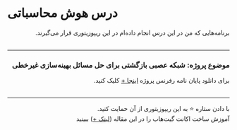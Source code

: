 # درس هوش محاسباتی
<div dir='rtl'>
          
برنامه‌هایی که من در این درس انجام داده‌ام در این ریپوزیتوری قرار می‌گیرند.
<br><br>
<hr>

### موضوع پروژه: شبکه عصبی بازگشتی برای حل مسائل بهینه‌سازی غیرخطی
برای دانلود پایان نامه رفرنس پروژه
<a href='https://github.com/EnAnsari/comp-intl-hsu-1402/releases/download/1.0.0/RNN-nonlinear-optimization.pdf'>اینجا +<a/>
کلیک کنید.
<br><br><hr>
با دادن ستاره ⭐ به این ریپوزیتوری از آن حمایت کنید.
<br>
آموزش ساخت اکانت گیت‌هاب را در این مقاله (<a href="https://vrgl.ir/hGsW9">لینک +</a>) ببینید
</div>

